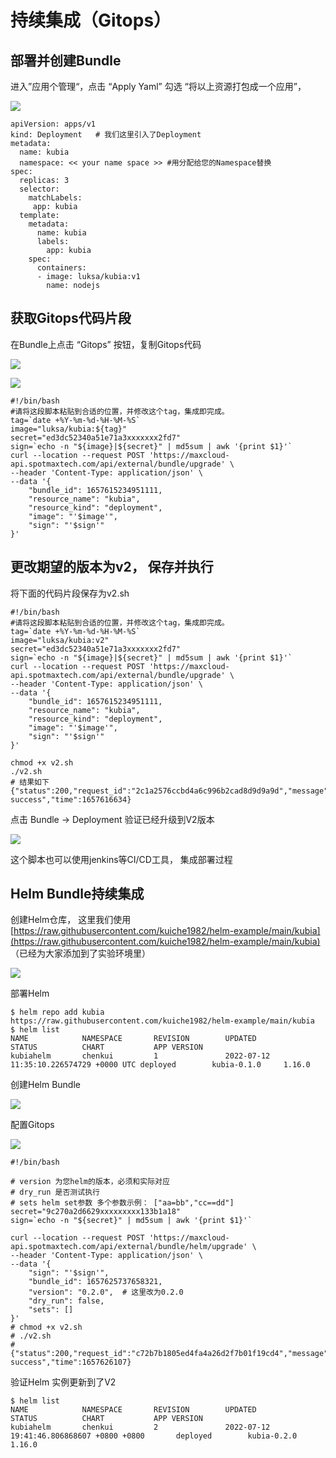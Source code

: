 # 持续集成（Gitops）

## 部署并创建Bundle

进入”应用个管理“，点击 “Apply Yaml” 勾选 “将以上资源打包成一个应用”，&#x20;

![](<../../../.gitbook/assets/image (209) (1) (1) (1).png>)

```
apiVersion: apps/v1
kind: Deployment   # 我们这里引入了Deployment
metadata:
  name: kubia
  namespace: << your name space >> #用分配给您的Namespace替换
spec:
  replicas: 3
  selector:
    matchLabels:
     app: kubia
  template:
    metadata:
      name: kubia
      labels:
        app: kubia
    spec:
      containers:
      - image: luksa/kubia:v1
        name: nodejs
```

## 获取Gitops代码片段

在Bundle上点击 “Gitops” 按钮，复制Gitops代码

![](<../../../.gitbook/assets/image (206).png>)

![](<../../../.gitbook/assets/image (208) (1) (1).png>)

```
#!/bin/bash
#请将这段脚本粘贴到合适的位置，并修改这个tag，集成即完成。
tag=`date +%Y-%m-%d-%H-%M-%S`
image="luksa/kubia:${tag}"
secret="ed3dc52340a51e71a3xxxxxxx2fd7"
sign=`echo -n "${image}|${secret}" | md5sum | awk '{print $1}'`
curl --location --request POST 'https://maxcloud-api.spotmaxtech.com/api/external/bundle/upgrade' \
--header 'Content-Type: application/json' \
--data '{
    "bundle_id": 1657615234951111,
    "resource_name": "kubia",
    "resource_kind": "deployment",
    "image": "'$image'",
    "sign": "'$sign'"
}'
```

## 更改期望的版本为v2， 保存并执行

将下面的代码片段保存为v2.sh&#x20;

```
#!/bin/bash
#请将这段脚本粘贴到合适的位置，并修改这个tag，集成即完成。
tag=`date +%Y-%m-%d-%H-%M-%S`
image="luksa/kubia:v2"
secret="ed3dc52340a51e71a3xxxxxxx2fd7"
sign=`echo -n "${image}|${secret}" | md5sum | awk '{print $1}'`
curl --location --request POST 'https://maxcloud-api.spotmaxtech.com/api/external/bundle/upgrade' \
--header 'Content-Type: application/json' \
--data '{
    "bundle_id": 1657615234951111,
    "resource_name": "kubia",
    "resource_kind": "deployment",
    "image": "'$image'",
    "sign": "'$sign'"
}'
```

```
chmod +x v2.sh
./v2.sh
# 结果如下
{"status":200,"request_id":"2c1a2576ccbd4a6c996b2cad8d9d9a9d","message":"success","data":"create success","time":1657616634}
```

点击 Bundle -> Deployment 验证已经升级到V2版本

![](<../../../.gitbook/assets/image (210) (1).png>)

这个脚本也可以使用jenkins等CI/CD工具， 集成部署过程

## Helm Bundle持续集成

创建Helm仓库， 这里我们使用[https://raw.githubusercontent.com/kuiche1982/helm-example/main/kubia](https://raw.githubusercontent.com/kuiche1982/helm-example/main/kubia) （已经为大家添加到了实验环境里）

![](<../../../.gitbook/assets/image (213) (1).png>)

部署Helm

```
$ helm repo add kubia https://raw.githubusercontent.com/kuiche1982/helm-example/main/kubia
$ helm list
NAME            NAMESPACE       REVISION        UPDATED                                 STATUS          CHART           APP VERSION
kubiahelm       chenkui         1               2022-07-12 11:35:10.226574729 +0000 UTC deployed        kubia-0.1.0     1.16.0  
```

创建Helm Bundle

![](<../../../.gitbook/assets/image (212).png>)

配置Gitops

![](<../../../.gitbook/assets/image (216) (1).png>)

```
#!/bin/bash

# version 为您helm的版本，必须和实际对应
# dry_run 是否测试执行
# sets helm set参数 多个参数示例： ["aa=bb","cc==dd"]
secret="9c270a2d6629xxxxxxxxx133b1a18"
sign=`echo -n "${secret}" | md5sum | awk '{print $1}'`

curl --location --request POST 'https://maxcloud-api.spotmaxtech.com/api/external/bundle/helm/upgrade' \
--header 'Content-Type: application/json' \
--data '{
    "sign": "'$sign'",
    "bundle_id": 1657625737658321,
    "version": "0.2.0",  # 这里改为0.2.0
    "dry_run": false,
    "sets": []
}'
# chmod +x v2.sh
# ./v2.sh
# {"status":200,"request_id":"c72b7b1805ed4fa4a26d2f7b01f19cd4","message":"success","data":"apply success","time":1657626107}
```

验证Helm 实例更新到了V2

```
$ helm list   
NAME            NAMESPACE       REVISION        UPDATED                                         STATUS          CHART           APP VERSION
kubiahelm       chenkui         2               2022-07-12 19:41:46.806868607 +0800 +0800       deployed        kubia-0.2.0     1.16.0   
```
